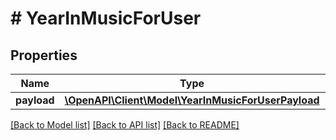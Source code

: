 # # YearInMusicForUser

## Properties

Name | Type | Description | Notes
------------ | ------------- | ------------- | -------------
**payload** | [**\OpenAPI\Client\Model\YearInMusicForUserPayload**](YearInMusicForUserPayload.md) |  |

[[Back to Model list]](../../README.md#models) [[Back to API list]](../../README.md#endpoints) [[Back to README]](../../README.md)
